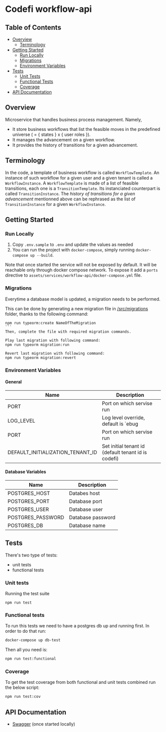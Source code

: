 # Codefi workflow-api

## Table of Contents
- [Overview](#overview)
   - [Terminology](#terminology)
- [Getting Started](#getting-started)
  - [Run Locally](#run-locally)
  - [Migrations](#migrations)
  - [Environment Variables](#environment-variables)
- [Tests](#tests)
  - [Unit Tests](#unit-tests)
  - [Functional Tests](#functional-tests)
  - [Coverage](#coverage)
- [API Documentation](#api-documentation)


## Overview
Microservice that handles business process management. Namely,

- It store business workflows that list the feasible moves in the predefined universe ( = { states } x { user roles }).
- It manages the advancement on a given workflow.
- It provides the history of transitions for a given advancement.

## Terminology

In the code, a template of business workflow is called `WorkflowTemplate`. An instance of such workflow for a given user and a given tenant is called a `WorkflowInstance`. A `WorkflowTemplate` is made of a list of feasible transitions, each one is a `TransitionTemplate`. Its instanciated counterpart is called `TransitionInstance`. The _history of transitions for a given advancement_ mentionned above can be rephrased as the list of `TransitionInstance` for a given `WorkflowInstance`.


## Getting Started

### Run Locally

 1. Copy `.env.sample` to `.env` and update the values as needed
 2. You can run the project with `docker-compose`, simply running `docker-compose up --build`.

Note that once started the service will not be exposed by default. It will be reachable only through docker compose network. To expose it add a `ports` directive to `assets/services/workflow-api/docker-compose.yml` file.

### Migrations

Everytime a database model is updated, a migration needs to be performed.

This can be done by generating a new migration file in [/src/migrations](./src/migrations) folder, thanks to the following command:

````
npm run typeorm:create NameOfTheMigration
```
Then, complete the file with required migration commands.

Play last migration with following command:
npm run typeorm migration:run

Revert last migration with following command:
npm run typeorm migration:revert
````

### Environment Variables

#### General

| Name | Description |
| ---  | --- |
| PORT | Port on which servise run |
| LOG_LEVEL |Log level override, default is `ebug |
| PORT | Port on which servise run |
| DEFAULT_INITIALIZATION_TENANT_ID | Set initial tenant id (default tenant id is codefi) |

#### Database Variables

| Name | Description |
| ---  | --- |
| POSTGRES_HOST | Databes host |
| POSTGRES_PORT | Database port |
| POSTGRES_USER | Database user |
| POSTGRES_PASSWORD | Database password|
| POSTGRES_DB | Database name |

## Tests

There's two type of tests:

- unit tests
- functional tests

### Unit tests

Running the test suite

```
npm run test
```

### Functional tests

To run this tests we need to have a postgres db up and running first. In order to do that run:

```sh
docker-compose up db-test
```

Then all you need is:

```sh
npm run test:functional
```

### Coverage

To get the test coverage from both functional and unit tests combined run the below script:

```sh
npm run test:cov
```

## API Documentation

- [Swagger](http://localhost:6666/docs) (once started locally)
